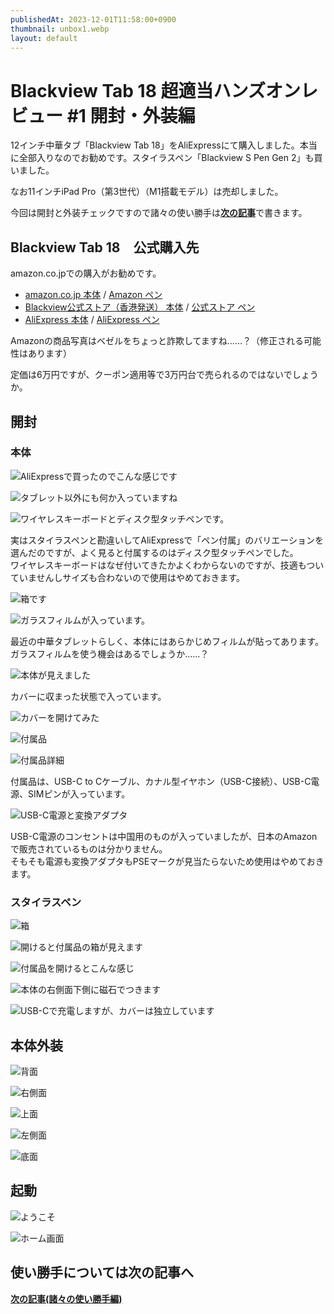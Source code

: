 ```yaml
---
publishedAt: 2023-12-01T11:58:00+0900
thumbnail: unbox1.webp
layout: default
---
```

# Blackview Tab 18 超適当ハンズオンレビュー #1 開封・外装編
12インチ中華タブ「Blackview Tab 18」をAliExpressにて購入しました。本当に全部入りなのでお勧めです。スタイラスペン「Blackview S Pen Gen 2」も買いました。

なお11インチiPad Pro（第3世代）（M1搭載モデル）は売却しました。

今回は開封と外装チェックですので諸々の使い勝手は[**次の記事**](../12-01-2%20bv-tab-18-2)で書きます。

## Blackview Tab 18　公式購入先
amazon.co.jpでの購入がお勧めです。

* [amazon.co.jp 本体](https://amzn.asia/d/bH4PPhg) / [Amazon ペン](https://amzn.asia/d/a0R2ZSM)
* [Blackview公式ストア（香港発送） 本体](https://jp.blackview.hk/products/tab-18-price) / [公式ストア ペン](https://jp.blackview.hk/products/magnetic-s-pen-gen-2-for-blackview-tab-18)
* [AliExpress 本体](https://ja.aliexpress.com/item/1005006181047675.html) / [AliExpress ペン](https://ja.aliexpress.com/item/1005006211779860.html)

Amazonの商品写真はベゼルをちょっと詐欺してますね……？（修正される可能性はあります）

定価は6万円ですが、クーポン適用等で3万円台で売られるのではないでしょうか。

## 開封

### 本体
![](unbox1.webp "AliExpressで買ったのでこんな感じです")

![](unbox2.webp "タブレット以外にも何か入っていますね")

![](unbox3.webp "ワイヤレスキーボードとディスク型タッチペンです。")

実はスタイラスペンと勘違いしてAliExpressで「ペン付属」のバリエーションを選んだのですが、よく見ると付属するのはディスク型タッチペンでした。  
ワイヤレスキーボードはなぜ付いてきたかよくわからないのですが、技適もついていませんしサイズも合わないので使用はやめておきます。

![](unbox4.webp "箱です")

![](unbox5.webp "ガラスフィルムが入っています。")

最近の中華タブレットらしく、本体にはあらかじめフィルムが貼ってあります。ガラスフィルムを使う機会はあるでしょうか……？

![](unbox6.webp "本体が見えました")

カバーに収まった状態で入っています。

![](unbox7.webp "カバーを開けてみた")

![](unbox7-1.webp "付属品")

![](unbox8.webp "付属品詳細")

付属品は、USB-C to Cケーブル、カナル型イヤホン（USB-C接続）、USB-C電源、SIMピンが入っています。

![](acadapt.webp "USB-C電源と変換アダプタ")

USB-C電源のコンセントは中国用のものが入っていましたが、日本のAmazonで販売されているものは分かりません。  
そもそも電源も変換アダプタもPSEマークが見当たらないため使用はやめておきます。

### スタイラスペン
![](pen1.webp "箱")

![](pen3.webp "開けると付属品の箱が見えます")

![](pen3.webp "付属品を開けるとこんな感じ")

![](pen4.webp "本体の右側面下側に磁石でつきます")

![](pen5.webp "USB-Cで充電しますが、カバーは独立しています")

## 本体外装

![](p1.webp "背面")

![](p2.webp "右側面")

![](p3.webp "上面")

![](p4.webp "左側面")

![](p5.webp "底面")

## 起動

![](youkoso.webp "ようこそ")

![](home.webp "ホーム画面")

## 使い勝手については次の記事へ

[**次の記事(諸々の使い勝手編)**](../12-01-2%20bv-tab-18-2)
